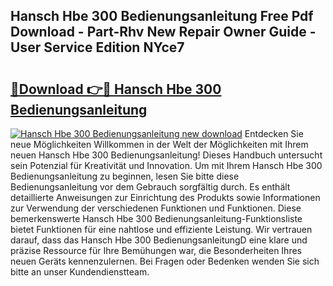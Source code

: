 ## Hansch Hbe 300 Bedienungsanleitung Free Pdf Download - Part-Rhv New Repair Owner Guide - User Service Edition NYce7

# <h2><a href="http://df1rkgr.blite.top/?on=Hansch+Hbe+300+Bedienungsanleitung">🔗Download 👉🔴 Hansch Hbe 300 Bedienungsanleitung</a></h2>

[![Hansch Hbe 300 Bedienungsanleitung new download](https://i.imgur.com/lujVjoI.png)](http://df1rkgr.blite.top/?on=Hansch+Hbe+300+Bedienungsanleitung)
Entdecken Sie neue Möglichkeiten Willkommen in der Welt der Möglichkeiten mit Ihrem neuen Hansch Hbe 300 Bedienungsanleitung! Dieses Handbuch untersucht sein Potenzial für Kreativität und Innovation. Um mit Ihrem Hansch Hbe 300 Bedienungsanleitung zu beginnen, lesen Sie bitte diese Bedienungsanleitung vor dem Gebrauch sorgfältig durch. Es enthält detaillierte Anweisungen zur Einrichtung des Produkts sowie Informationen zur Verwendung der verschiedenen Funktionen und Funktionen. Diese bemerkenswerte Hansch Hbe 300 Bedienungsanleitung-Funktionsliste bietet Funktionen für eine nahtlose und effiziente Leistung. Wir vertrauen darauf, dass das Hansch Hbe 300 BedienungsanleitungD eine klare und präzise Ressource für Ihre Bemühungen war, die Besonderheiten Ihres neuen Geräts kennenzulernen. Bei Fragen oder Bedenken wenden Sie sich bitte an unser Kundendienstteam.

